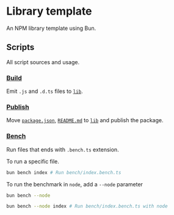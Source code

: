 # Library template

An NPM library template using Bun.

## Scripts

All script sources and usage.

### [Build](./scripts/build.ts)

Emit `.js` and `.d.ts` files to [`lib`](./lib).

### [Publish](./scripts/publish.ts)

Move [`package.json`](./package.json), [`README.md`](./README.md) to [`lib`](./lib) and publish the package.

### [Bench](./scripts/bench.ts)

Run files that ends with `.bench.ts` extension.

To run a specific file.
```bash
bun bench index # Run bench/index.bench.ts
```

To run the benchmark in `node`, add a `--node` parameter
```bash
bun bench --node

bun bench --node index # Run bench/index.bench.ts with node
```
